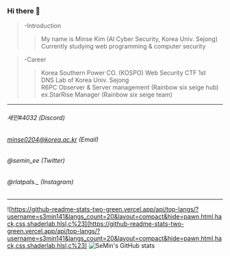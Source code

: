 ### Hi there 👋 

> -Introduction
>> My name is Minse Kim (AI Cyber Security, Korea Univ. Sejong)  
>> Currently studying web programming & computer security

> -Career
>> Korea Southern Power CO. (KOSPO) Web Security CTF 1st  
>> DNS Lab of Korea Univ. Sejong  
>> R6PC Observer & Server management (Rainbow six seige hub)  
>> ex.StarRise Manager (Rainbow six seige team)  

***

###### 세민#4032 (Discord)
###### minse0204@korea.ac.kr (Email)
###### @semin_ee (Twitter)
###### @rlatpals._ (Instagram)

***
  
![https://github-readme-stats-two-green.vercel.app/api/top-langs/?username=s3min141&langs_count=20&layout=compact&hide=pawn,html,hack,css,shaderlab,hlsl,c%23](https://github-readme-stats-two-green.vercel.app/api/top-langs/?username=s3min141&langs_count=20&layout=compact&hide=pawn,html,hack,css,shaderlab,hlsl,c%23)
![SeMin's GitHub stats](https://github-readme-stats.vercel.app/api?username=s3min141&show_icons=true&theme=dark)
